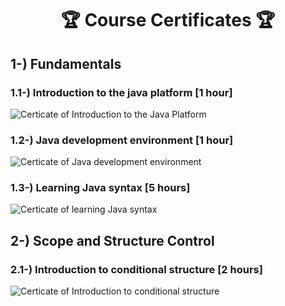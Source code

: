 <h1 align="center">🏆 Course Certificates 🏆</h1>

<h2> 1-) Fundamentals
<h3> 1.1-) Introduction to the java platform [1 hour] </h3>
<img src="https://docs.google.com/uc?id=1c9h_KZb4vC5d9tOrVEKS_cOxMvXGWVgu" alt="Certicate of Introduction to the Java Platform" width=auto height=auto>

<h3> 1.2-) Java development environment [1 hour] </h3>
<img src="https://docs.google.com/uc?id=1WNHQiVp1YJ7lN0wYWhSQGice62OHuWYi" alt="Certicate of Java development environment" width=auto height=auto>

<h3> 1.3-) Learning Java syntax [5 hours] </h3>
<img src="https://docs.google.com/uc?id=1cfo0apNU5YBClMcSUeaDn7mxQR-wYa1I" alt="Certicate of learning Java syntax" width=auto height=auto>

<h2> 2-) Scope and Structure Control
<h3> 2.1-) Introduction to conditional structure [2 hours] </h3>
<img src="https://docs.google.com/uc?id=1eerWwF8lHPMpkXaXkTsRyl-Mf2TxIB9X" alt="Certicate of Introduction to conditional structure" width=auto height=auto>